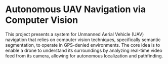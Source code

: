 # Autonomous UAV Navigation via Computer Vision

This project presents a system for Unmanned Aerial Vehicle (UAV) navigation that relies on computer vision techniques, specifically semantic segmentation, to operate in GPS-denied environments. The core idea is to enable a drone to understand its surroundings by analyzing real-time video feed from its camera, allowing for autonomous localization and pathfinding.

